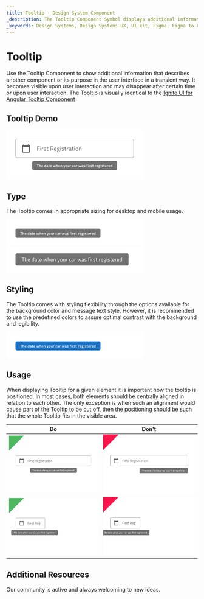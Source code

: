 ```yaml
---
title: Tooltip - Design System Component
_description: The Tooltip Component Symbol displays additional informative text upon user interaction with a component.
_keywords: Design Systems, Design Systems UX, UI kit, Figma, Figma to Angular, Export code from Figma, Figma to HTML, Figma UI kits, Sketch, Ignite UI for Angular, Sketch to Angular, Angular, Angular Design System, Export code from Sketch, Design Kits for Angular, Sketch HTML, Sketch to HTML, Sketch UI kits
---
```


# Tooltip

Use the Tooltip Component to show additional information that describes another component or its purpose in the user interface in a transient way. It becomes visible upon user interaction and may disappear after certain time or upon user interaction. The Tooltip is visually identical to the [Ignite UI for Angular Tooltip Component](https://www.infragistics.com/products/ignite-ui-angular/angular/components/tooltip.html)

## Tooltip Demo

<img class="responsive-img" src="../images/tooltip_demo.png" srcset="../images/tooltip_demo@2x.png 2x" />

## Type

The Tooltip comes in appropriate sizing for desktop and mobile usage.

<img class="responsive-img" src="../images/tooltip_desktop.png" srcset="../images/tooltip_desktop@2x.png 2x" />
<img class="responsive-img" src="../images/tooltip_mobile.png" srcset="../images/tooltip_mobile@2x.png 2x" />

## Styling

The Tooltip comes with styling flexibility through the options available for the background color and message text style. However, it is recommended to use the predefined colors to assure optimal contrast with the background and legibility.

<img class="responsive-img" src="../images/tooltip_styling.png" srcset="../images/tooltip_styling@2x.png 2x" />

## Usage

When displaying Tooltip for a given element it is important how the tooltip is positioned. In most cases, both elements should be centrally aligned in relation to each other. The only exception is when such an alignment would cause part of the Tooltip to be cut off, then the positioning should be such that the whole Tooltip fits in the visible area.

| Do                                                                               | Don't                                                                                |
| -------------------------------------------------------------------------------- | ------------------------------------------------------------------------------------ |
| <img class="responsive-img" src="../images/tooltip_do1.png" srcset="../images/tooltip_do1@2x.png 2x" /> | <img class="responsive-img" src="../images/tooltip_dont1.png" srcset="../images/tooltip_dont1@2x.png 2x" /> |
| <img class="responsive-img" src="../images/tooltip_do2.png" srcset="../images/tooltip_do2@2x.png 2x" /> | <img class="responsive-img" src="../images/tooltip_dont2.png" srcset="../images/tooltip_dont2@2x.png 2x" /> |

## Additional Resources

Our community is active and always welcoming to new ideas.
